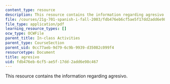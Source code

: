 ```yaml
---
content_type: resource
description: This resource contains the information regarding agresivo.
file: /courses/21g-701-spanish-i-fall-2003/fdb476eb6cf5ae5f17dd2add6e98c467_MIT21G_701F03_24adjpers.pdf
file_type: application/pdf
learning_resource_types: []
ocw_type: OCWFile
parent_title: In-class Activities
parent_type: CourseSection
parent_uid: 0cc77aeb-9d79-6c9b-9939-d35082c099f4
resourcetype: Document
title: agresivo
uid: fdb476eb-6cf5-ae5f-17dd-2add6e98c467
---
```

This resource contains the information regarding agresivo.

